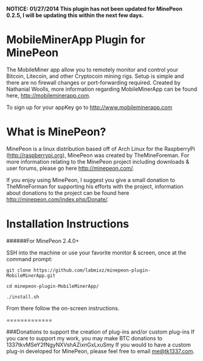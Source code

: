 __NOTICE: 01/27/2014 This plugin has not been updated for MinePeon 0.2.5, I will be updating this within the next few days.__


MobileMinerApp Plugin for MinePeon
==============
The MobileMiner app allow you to remotely monitor and control your Bitcoin, Litecoin, and other Cryptocoin mining rigs. Setup is simple and there are no firewall changes or port-forwarding required. Created by Nathanial Woolls, more information regarding MobileMinerApp can be found here, http://mobileminerapp.com. 

To sign up for your appKey go to http://www.mobileminerapp.com

What is MinePeon?
==============
MinePeon is a linux distribution based off of Arch Linux for the RaspberryPi (http://raspberrypi.org), MinePeon was created by TheMineForeman. For more information relating to the MinePeon project including downloads & user forums, please go here http://minepeon.com/.

If you enjoy using MinePeon, I suggest you give a small donation to TheMineForman for supporting his efforts with the project, information about donations to the project can be found here http://minepeon.com/index.php/Donate/.


Installation Instructions
==============
######For MinePeon 2.4.0+

SSH into the machine or use your favorite monitor & screen, once at the command prompt:
```
git clone https://github.com/labmixz/minepeon-plugin-MobileMinerApp.git

cd minepeon-plugin-MobileMinerApp/

./install.sh
```
From there follow the on-screen instructions.

=============


###Donations to support the creation of plug-ins and/or custom plug-ins
If you care to support my work, you may make BTC donations to 1337tkvMSeY2fNgyNXVshAZixnGxLxuSmy
If you would to have a custom plug-in developed for MinePeon, please feel free to email me@tk1337.com.
